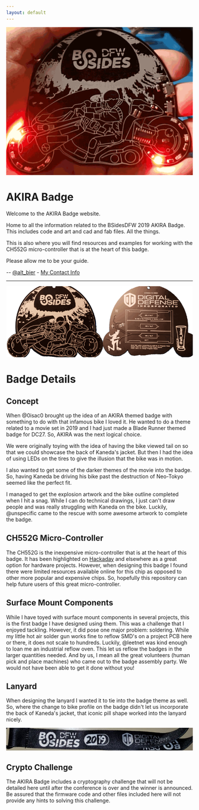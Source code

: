 ```yaml
---
layout: default
---
```


![Hero Image](BadgeAnimated.gif)

# AKIRA Badge

Welcome to the AKIRA Badge website.

Home to all the information related to the BSidesDFW 2019 AKIRA Badge.  
This includes code and art and cad and fab files.  All the things.

This is also where you will find resources and examples for working with the CH552G micro-controller that is at the heart of this badge.

Please allow me to be your guide.

-- [@alt_bier](https://twitter.com/alt_bier)  - [My Contact Info](https://gowen.net/about)

---

![Prototype Image](BSidesDFW_2019-Proto.gif)

# Badge Details

## Concept

When @0isac0 brought up the idea of an AKIRA themed badge with something to do with that infamous bike I loved it.
He wanted to do a theme related to a movie set in 2019 and I had just made a Blade Runner themed badge for DC27.
So, AKIRA was the next logical choice.

We were originally toying with the idea of having the bike viewed tail on so that we could showcase the back of Kaneda's jacket.
But then I had the idea of using LEDs on the tires to give the illusion that the bike was in motion.

I also wanted to get some of the darker themes of the movie into the badge.
So, having Kaneda be driving his bike past the destruction of Neo-Tokyo seemed like the perfect fit.

I managed to get the explosion artwork and the bike outline completed when I hit a snag.
While I can do technical drawings, I just can't draw people and was really struggling with Kaneda on the bike.
Luckily, @unspecific came to the rescue with some awesome artwork to complete the badge.

## CH552G Micro-Controller

The CH552G is the inexpensive micro-controller that is at the heart of this badge.
It has been highlighted on [Hackaday](https://hackaday.com/tag/ch552/) and elsewhere as a great option for hardware projects.
However, when designing this badge I found there were limited resources available online for this chip as opposed to other more popular and expensive chips.
So, hopefully this repository can help future users of this great micro-controller.

## Surface Mount Components

While I have toyed with surface mount components in several projects, this is the first badge I have designed using them.
This was a challenge that I enjoyed tackling.
However, it did pose one major problem: soldering.
While my little hot air solder gun works fine to reflow SMD's on a project PCB here or there, it does not scale to hundreds.
Luckily, @leetnet was kind enough to loan me an industrial reflow oven.
This let us reflow the badges in the larger quantities needed.
And by us, I mean all the great volunteers (human pick and place machines) who came out to the badge assembly party.
We would not have been able to get it done without you!

## Lanyard

When designing the lanyard I wanted it to tie into the badge theme as well.
So, where the change to bike profile on the badge didn't let us incorporate the back of Kaneda's jacket, that iconic pill shape worked into the lanyard nicely.

![Lanyard](lanyard-small.jpg)

## Crypto Challenge

The AKIRA Badge includes a cryptography challenge that will not be detailed here until after the conference is over and the winner is announced.
Be assured that the firmware code and other files included here will not provide any hints to solving this challenge.
